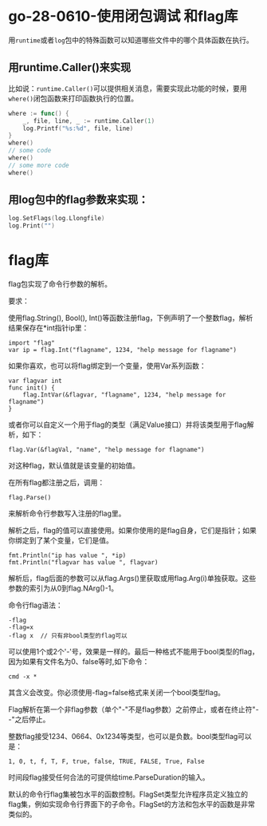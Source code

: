 # go-28-0610-使用闭包调试 和flag库

用`runtime`或者`log`包中的特殊函数可以知道哪些文件中的哪个具体函数在执行。

## 用runtime.Caller()来实现

比如说：`runtime.Caller()`可以提供相关消息，需要实现此功能的时候，要用`where()`闭包函数来打印函数执行的位置。

```go
where := func() {
	_, file, line, _ := runtime.Caller(1)
	log.Printf("%s:%d", file, line)
}
where()
// some code
where()
// some more code
where()
```

## 用log包中的flag参数来实现：

```go
log.SetFlags(log.Llongfile)
log.Print("")
```



# flag库

flag包实现了命令行参数的解析。

要求：

使用flag.String(), Bool(), Int()等函数注册flag，下例声明了一个整数flag，解析结果保存在*int指针ip里：

```
import "flag"
var ip = flag.Int("flagname", 1234, "help message for flagname")
```

如果你喜欢，也可以将flag绑定到一个变量，使用Var系列函数：

```
var flagvar int
func init() {
	flag.IntVar(&flagvar, "flagname", 1234, "help message for flagname")
}
```

或者你可以自定义一个用于flag的类型（满足Value接口）并将该类型用于flag解析，如下：

```
flag.Var(&flagVal, "name", "help message for flagname")
```

对这种flag，默认值就是该变量的初始值。

在所有flag都注册之后，调用：

```
flag.Parse()
```

来解析命令行参数写入注册的flag里。

解析之后，flag的值可以直接使用。如果你使用的是flag自身，它们是指针；如果你绑定到了某个变量，它们是值。

```
fmt.Println("ip has value ", *ip)
fmt.Println("flagvar has value ", flagvar)
```

解析后，flag后面的参数可以从flag.Args()里获取或用flag.Arg(i)单独获取。这些参数的索引为从0到flag.NArg()-1。

命令行flag语法：

```
-flag
-flag=x
-flag x  // 只有非bool类型的flag可以
```

可以使用1个或2个'-'号，效果是一样的。最后一种格式不能用于bool类型的flag，因为如果有文件名为0、false等时,如下命令：

```
cmd -x *
```

其含义会改变。你必须使用-flag=false格式来关闭一个bool类型flag。

Flag解析在第一个非flag参数（单个"-"不是flag参数）之前停止，或者在终止符"--"之后停止。

整数flag接受1234、0664、0x1234等类型，也可以是负数。bool类型flag可以是：

```
1, 0, t, f, T, F, true, false, TRUE, FALSE, True, False
```

时间段flag接受任何合法的可提供给time.ParseDuration的输入。

默认的命令行flag集被包水平的函数控制。FlagSet类型允许程序员定义独立的flag集，例如实现命令行界面下的子命令。FlagSet的方法和包水平的函数是非常类似的。